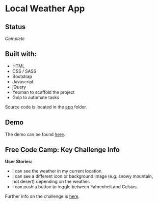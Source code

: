 # Local Weather App

## Status
*Complete*

## Built with:
- HTML
- CSS / SASS
- Bootstrap
- Javascript
- jQuery 
- Yeoman to scaffold the project
- Gulp to automate tasks

Source code is located in the [app](https://github.com/cubiio/fccfe-localWeather/tree/master/app) folder.

## Demo
The demo can be found [here](https://cubiio.github.io/fccfe-localWeather/). 


## Free Code Camp: Key Challenge Info
**User Stories:**

- I can see the weather in my current location.
- I can see a different icon or background image (e.g. snowy mountain, hot desert) depending on the weather.
- I can push a button to toggle between Fahrenheit and Celsius.

Further info on the challenge is [here](https://www.freecodecamp.com/challenges/show-the-local-weather).



